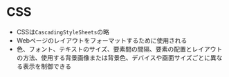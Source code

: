 # CSS
- CSSは`CascadingStyleSheets`の略
- Webページのレイアウトをフォーマットするために使用される
- 色、フォント、テキストのサイズ、要素間の間隔、要素の配置とレイアウトの方法、使用する背景画像または背景色、デバイスや画面サイズごとに異なる表示を制御できる